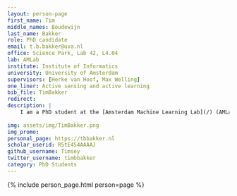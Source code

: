 ```yaml
---
layout: person-page
first_name: Tim
middle_names: Boudewijn
last_name: Bakker
role: PhD candidate
email: t.b.bakker@uva.nl
office: Science Park, Lab 42, L4.04
lab: AMLab
institute: Institute of Informatics
university: University of Amsterdam
supervisors: [Herke van Hoof, Max Welling]
one_liner: Active sensing and active learning
bib_file: TimBakker
redirect: 
description: |
    I am a PhD student at the [Amsterdam Machine Learning Lab](/) (AMLab) with [Herke van Hoof](https://staff.fnwi.uva.nl/h.c.vanhoof/homepage/) and [Max Welling](https://staff.fnwi.uva.nl/m.welling/). My research focuses on active learning and active sensing. Other interests include Bayesian DL, Safety, and AI4Science.
    
img: assets/img/TimBakker.png
img_promo: 
personal_page: https://tbbakker.nl
scholar_userid: R5tE454AAAAJ
github_username: Timsey
twitter_username: timbbakker
category: PhD Students 
---
```


{% include person_page.html person=page %}
